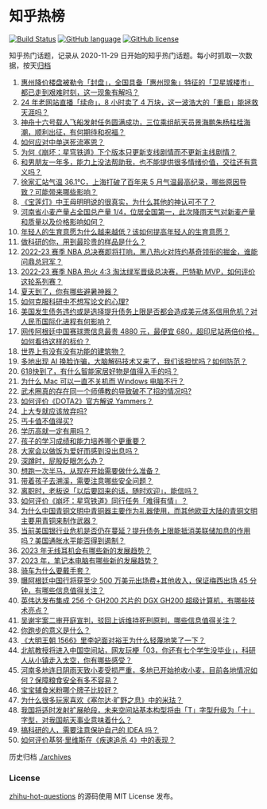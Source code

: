 # 知乎热榜
[![Build Status](https://github.com/ToWeLong/zhihu-hot-questions/workflows/CI/badge.svg)](https://github.com/ToWeLong/zhihu-hot-questions/actions)
[![GitHub language](https://img.shields.io/badge/language-golang-orange.svg)](https://golang.org/)
[![GitHub license](https://img.shields.io/github/license/ToWeLong/zhihu-hot-questions)](https://github.com/ToWeLong/zhihu-hot-questions/blob/main/LICENSE)

知乎热门话题，记录从 2020-11-29 日开始的知乎热门话题。每小时抓取一次数据，按天[归档](./archives)

<!-- BEGIN -->

1. [惠州降价楼盘被勒令「封盘」，全国具备「惠州现象」特征的「卫星城楼市」都已走到艰难时刻，这一现象有解吗？](https://www.zhihu.com/question/603631902)
1. [24 年老网站直播「续命」，8 小时卖了 4 万块，这一波浩大的「重启」能拯救天涯吗？](https://www.zhihu.com/question/603776523)
1. [神舟十六号载人飞船发射任务圆满成功，三位乘组航天员景海鹏朱杨柱桂海潮，顺利出征，有何期待和祝福？](https://www.zhihu.com/question/601725007)
1. [如何应对中单送死流塞恩？](https://www.zhihu.com/question/371512459)
1. [为何《崩坏：星穹铁道》下个版本只更新支线剧情而不更新主线剧情？](https://www.zhihu.com/question/603297891)
1. [和男朋友一年多，能力上没法帮助我，也不能提供很多情绪价值，交往还有意义吗？](https://www.zhihu.com/question/600477983)
1. [徐家汇站气温 36.1℃，上海打破了百年来 5 月气温最高纪录，哪些原因导致？可能带来哪些影响？](https://www.zhihu.com/question/603618063)
1. [《宝莲灯》中王母明明说的很真实，为什么其他的神认可不了？](https://www.zhihu.com/question/601274808)
1. [河南省小麦产量占全国总产量 1/4，位居全国第一，此次降雨天气对新麦产量和质量以及价格影响如何？](https://www.zhihu.com/question/603799312)
1. [年轻人的生育意愿为什么越来越低？该如何提高年轻人的生育意愿？](https://www.zhihu.com/question/603504362)
1. [做科研的你，用到最珍贵的样品是什么？](https://www.zhihu.com/question/440564295)
1. [2022-23 赛季 NBA 总决赛即将打响，黑八热火对阵约基奇领衔的掘金，谁能问鼎总冠军？](https://www.zhihu.com/question/603800525)
1. [2022-23 赛季 NBA 热火 4:3 淘汰绿军晋级总决赛，巴特勒 MVP，如何评价这轮系列赛？](https://www.zhihu.com/question/603776364)
1. [夏天到了，你有哪些避暑神器？](https://www.zhihu.com/question/277377529)
1. [如何克服科研中不想写论文的心理?](https://www.zhihu.com/question/442152051)
1. [美国发生债务违约或是选择提升债务上限是否都会造成美元体系信用危机？对人民币国际化进程有何影响？](https://www.zhihu.com/question/602981822)
1. [网传阿根廷中国赛球票信息最贵 4880 元，最便宜 680，超印尼站两倍价格，如何看待这样的标价？](https://www.zhihu.com/question/603790970)
1. [世界上有没有没有功能的建筑物？](https://www.zhihu.com/question/485789184)
1. [多地出现 AI 换脸诈骗，大脑解码技术又来了，我们该担忧吗？如何防范？](https://www.zhihu.com/question/603797685)
1. [618快到了，有什么智能家居好物是值得入手的吗？](https://www.zhihu.com/question/603663227)
1. [为什么 Mac 可以一直不关机而 Windows 电脑不行？](https://www.zhihu.com/question/602382675)
1. [武术圈真的存在同一个师傅教的导致破不了招的情况吗?](https://www.zhihu.com/question/596966237)
1. [如何评价《DOTA2》官方解说 Yammers？](https://www.zhihu.com/question/603708369)
1. [上大专就应该放弃吗?](https://www.zhihu.com/question/603478285)
1. [丐卡值不值得买?](https://www.zhihu.com/question/596939079)
1. [学历高就一定有用吗？](https://www.zhihu.com/question/603717481)
1. [孩子的学习成绩和能力培养哪个更重要？](https://www.zhihu.com/question/601950138)
1. [大家会以做饭为爱好而感到没出息吗？](https://www.zhihu.com/question/601251447)
1. [深蹲时，屁股眨眼怎么办？](https://www.zhihu.com/question/598679072)
1. [想跑一次半马，从现在开始需要做什么准备？](https://www.zhihu.com/question/602904126)
1. [带着孩子去溯溪，需要注意哪些安全问题？](https://www.zhihu.com/question/600189326)
1. [离职时，老板说「以后要回来的话，随时欢迎」，能信吗？](https://www.zhihu.com/question/593757199)
1. [如何评价《崩坏：星穹铁道》同行任务「难得有情」？](https://www.zhihu.com/question/599287587)
1. [为什么中国青铜文明中青铜器主要作为礼器使用，而其他欧亚大陆的青铜文明主要用青铜来制作武器？](https://www.zhihu.com/question/444438213)
1. [当前美国银行业危机是否仍在蔓延？提升债务上限能抵消美联储加息的作用吗？美国通胀水平能否得到遏制？](https://www.zhihu.com/question/602979053)
1. [2023 年无线耳机会有哪些新的发展趋势？](https://www.zhihu.com/question/600416492)
1. [2023 年，笔记本电脑有哪些新的发展趋势？](https://www.zhihu.com/question/600428369)
1. [骑车为什么要戴手套？](https://www.zhihu.com/question/600864192)
1. [曝阿根廷中国行将获至少 500 万美元出场费+其他收入，保证梅西出场 45 分钟，有哪些信息值得关注？](https://www.zhihu.com/question/603618670)
1. [英伟达发布集成 256 个 GH200 芯片的 DGX GH200 超级计算机，有哪些技术亮点？](https://www.zhihu.com/question/603617327)
1. [吴谢宇案二审开庭宣判，驳回上诉维持死刑原判，哪些信息值得关注？](https://www.zhihu.com/question/603786730)
1. [你跑步的意义是什么？](https://www.zhihu.com/question/600679198)
1. [《大明王朝 1566》里李妃面对裕王为什么轻蔑地笑了一下？](https://www.zhihu.com/question/603494099)
1. [北航教授将进入中国空间站，网友玩梗「03，你还有七个学生没毕业」，科研人从小镇走入太空，你有哪些感受？](https://www.zhihu.com/question/603802527)
1. [河南多地连日阴雨天致小麦受损严重，多地已开始抢收小麦，目前各地情况如何？保障粮食安全有多不容易？](https://www.zhihu.com/question/603608559)
1. [宝宝辅食米粉哪个牌子比较好？](https://www.zhihu.com/question/549451544)
1. [为什么很多玩家喜欢《塞尔达·旷野之息》中的米珐？](https://www.zhihu.com/question/62113094)
1. [我国将适时发射扩展舱段，未来空间站基本构型将由「T」字型升级为「十」字型，对我国航天事业意味着什么？](https://www.zhihu.com/question/603592926)
1. [搞科研的人，需要注意保护自己的 IDEA 吗？](https://www.zhihu.com/question/596003338)
1. [如何评价基努·里维斯在《疾速追杀 4》中的表现？](https://www.zhihu.com/question/602790203)

<!-- END -->

历史归档 [./archives](./archives)


### License
[zhihu-hot-questions](https://github.com/towelong/zhihu-hot-questions) 的源码使用 MIT License 发布。